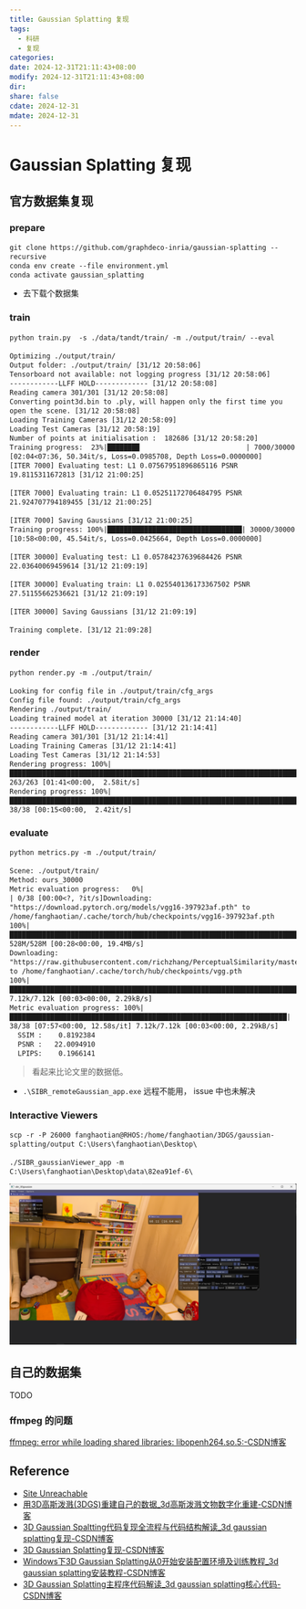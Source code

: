 ```yaml
---
title: Gaussian Splatting 复现
tags:
  - 科研
  - 复现
categories: 
date: 2024-12-31T21:11:43+08:00
modify: 2024-12-31T21:11:43+08:00
dir: 
share: false
cdate: 2024-12-31
mdate: 2024-12-31
---
```


# Gaussian Splatting 复现

## 官方数据集复现

### prepare

```
git clone https://github.com/graphdeco-inria/gaussian-splatting --recursive
conda env create --file environment.yml
conda activate gaussian_splatting
```

- 去下载个数据集

### train

```
python train.py  -s ./data/tandt/train/ -m ./output/train/ --eval

Optimizing ./output/train/
Output folder: ./output/train/ [31/12 20:58:06]
Tensorboard not available: not logging progress [31/12 20:58:06]
------------LLFF HOLD------------- [31/12 20:58:08]
Reading camera 301/301 [31/12 20:58:08]
Converting point3d.bin to .ply, will happen only the first time you open the scene. [31/12 20:58:08]
Loading Training Cameras [31/12 20:58:09]
Loading Test Cameras [31/12 20:58:19]
Number of points at initialisation :  182686 [31/12 20:58:20]
Training progress:  23%|███████▉                          | 7000/30000 [02:04<07:36, 50.34it/s, Loss=0.0985708, Depth Loss=0.0000000]
[ITER 7000] Evaluating test: L1 0.07567951896865116 PSNR 19.8115311672813 [31/12 21:00:25]

[ITER 7000] Evaluating train: L1 0.05251172706484795 PSNR 21.924707794189455 [31/12 21:00:25]

[ITER 7000] Saving Gaussians [31/12 21:00:25]
Training progress: 100%|█████████████████████████████████| 30000/30000 [10:58<00:00, 45.54it/s, Loss=0.0425664, Depth Loss=0.0000000]

[ITER 30000] Evaluating test: L1 0.05784237639684426 PSNR 22.03640069459614 [31/12 21:09:19]

[ITER 30000] Evaluating train: L1 0.025540136173367502 PSNR 27.51155662536621 [31/12 21:09:19]

[ITER 30000] Saving Gaussians [31/12 21:09:19]

Training complete. [31/12 21:09:28]
```

### render

```
python render.py -m ./output/train/

Looking for config file in ./output/train/cfg_args
Config file found: ./output/train/cfg_args
Rendering ./output/train/
Loading trained model at iteration 30000 [31/12 21:14:40]
------------LLFF HOLD------------- [31/12 21:14:41]
Reading camera 301/301 [31/12 21:14:41]
Loading Training Cameras [31/12 21:14:41]
Loading Test Cameras [31/12 21:14:53]
Rendering progress: 100%|██████████████████████████████████████████████████████████████████████████| 263/263 [01:41<00:00,  2.58it/s]
Rendering progress: 100%|████████████████████████████████████████████████████████████████████████████| 38/38 [00:15<00:00,  2.42it/s]
```

### evaluate

```
python metrics.py -m ./output/train/

Scene: ./output/train/
Method: ours_30000
Metric evaluation progress:   0%|                                                                             | 0/38 [00:00<?, ?it/s]Downloading: "https://download.pytorch.org/models/vgg16-397923af.pth" to /home/fanghaotian/.cache/torch/hub/checkpoints/vgg16-397923af.pth
100%|█████████████████████████████████████████████████████████████████████████████████████████████| 528M/528M [00:28<00:00, 19.4MB/s]
Downloading: "https://raw.githubusercontent.com/richzhang/PerceptualSimilarity/master/lpips/weights/v0.1/vgg.pth" to /home/fanghaotian/.cache/torch/hub/checkpoints/vgg.pth
100%|███████████████████████████████████████████████████████████████████████████████████████████████████████████████████████████████| 7.12k/7.12k [00:03<00:00, 2.29kB/s]
Metric evaluation progress: 100%|████████████████████████████████████████████████████████████████████| 38/38 [07:57<00:00, 12.58s/it] 7.12k/7.12k [00:03<00:00, 2.29kB/s]
  SSIM :    0.8192384
  PSNR :   22.0094910
  LPIPS:    0.1966141
```

> 看起来比论文里的数据低。

- `.\SIBR_remoteGaussian_app.exe` 远程不能用， issue 中也未解决

### Interactive Viewers

```
scp -r -P 26000 fanghaotian@RHOS:/home/fanghaotian/3DGS/gaussian-splatting/output C:\Users\fanghaotian\Desktop\

./SIBR_gaussianViewer_app -m C:\Users\fanghaotian\Desktop\data\82ea91ef-6\
```

![image.png](https://raw.githubusercontent.com/WncFht/picture/main/20241231225623884.png)

## 自己的数据集

TODO

### ffmpeg 的问题

[ffmpeg: error while loading shared libraries: libopenh264.so.5:-CSDN博客](https://blog.csdn.net/weixin_43546619/article/details/124219304)

## Reference

- [Site Unreachable](https://zhuanlan.zhihu.com/p/685698909)
- [用3D高斯泼溅(3DGS)重建自己的数据\_3d高斯泼溅文物数字化重建-CSDN博客](https://blog.csdn.net/leviopku/article/details/136480697)
- [3D Gaussian Spaltting代码复现全流程与代码结构解读\_3d gaussian splatting复现-CSDN博客](https://blog.csdn.net/weixin_71780622/article/details/135484407)
- [3D Gaussian Splatting复现-CSDN博客](https://blog.csdn.net/Sakuya__/article/details/135376331)
- [Windows下3D Gaussian Splatting从0开始安装配置环境及训练教程\_3d gaussian splatting安装教程-CSDN博客](https://blog.csdn.net/weixin_64588173/article/details/138140240)
- [3D Gaussian Splatting主程序代码解读\_3d gaussian splatting核心代码-CSDN博客](https://blog.csdn.net/xiner0114/article/details/143283944)
